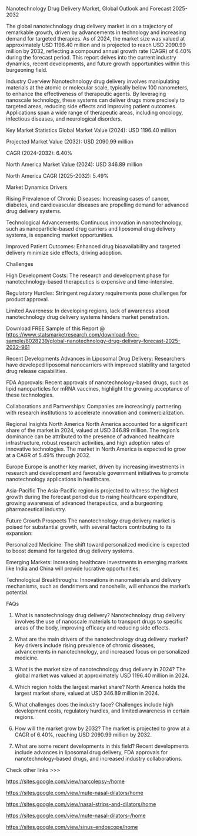 Nanotechnology Drug Delivery Market, Global Outlook and Forecast 2025-2032

The global nanotechnology drug delivery market is on a trajectory of remarkable growth, driven by advancements in technology and increasing demand for targeted therapies. As of 2024, the market size was valued at approximately USD 1196.40 million and is projected to reach USD 2090.99 million by 2032, reflecting a compound annual growth rate (CAGR) of 6.40% during the forecast period. This report delves into the current industry dynamics, recent developments, and future growth opportunities within this burgeoning field.

Industry Overview
Nanotechnology drug delivery involves manipulating materials at the atomic or molecular scale, typically below 100 nanometers, to enhance the effectiveness of therapeutic agents. By leveraging nanoscale technology, these systems can deliver drugs more precisely to targeted areas, reducing side effects and improving patient outcomes. Applications span a wide range of therapeutic areas, including oncology, infectious diseases, and neurological disorders.

Key Market Statistics
Global Market Value (2024): USD 1196.40 million

Projected Market Value (2032): USD 2090.99 million

CAGR (2024-2032): 6.40%

North America Market Value (2024): USD 346.89 million

North America CAGR (2025-2032): 5.49%

Market Dynamics
Drivers

Rising Prevalence of Chronic Diseases: Increasing cases of cancer, diabetes, and cardiovascular diseases are propelling demand for advanced drug delivery systems.

Technological Advancements: Continuous innovation in nanotechnology, such as nanoparticle-based drug carriers and liposomal drug delivery systems, is expanding market opportunities.

Improved Patient Outcomes: Enhanced drug bioavailability and targeted delivery minimize side effects, driving adoption.

Challenges

High Development Costs: The research and development phase for nanotechnology-based therapeutics is expensive and time-intensive.

Regulatory Hurdles: Stringent regulatory requirements pose challenges for product approval.

Limited Awareness: In developing regions, lack of awareness about nanotechnology drug delivery systems hinders market penetration.

Download FREE Sample of this Report @ https://www.statsmarketresearch.com/download-free-sample/8028239/global-nanotechnology-drug-delivery-forecast-2025-2032-961 

Recent Developments
Advances in Liposomal Drug Delivery: Researchers have developed liposomal nanocarriers with improved stability and targeted drug release capabilities.

FDA Approvals: Recent approvals of nanotechnology-based drugs, such as lipid nanoparticles for mRNA vaccines, highlight the growing acceptance of these technologies.

Collaborations and Partnerships: Companies are increasingly partnering with research institutions to accelerate innovation and commercialization.

Regional Insights
North America
North America accounted for a significant share of the market in 2024, valued at USD 346.89 million. The region’s dominance can be attributed to the presence of advanced healthcare infrastructure, robust research activities, and high adoption rates of innovative technologies. The market in North America is expected to grow at a CAGR of 5.49% through 2032.

Europe
Europe is another key market, driven by increasing investments in research and development and favorable government initiatives to promote nanotechnology applications in healthcare.

Asia-Pacific
The Asia-Pacific region is projected to witness the highest growth during the forecast period due to rising healthcare expenditure, growing awareness of advanced therapeutics, and a burgeoning pharmaceutical industry.

Future Growth Prospects
The nanotechnology drug delivery market is poised for substantial growth, with several factors contributing to its expansion:

Personalized Medicine: The shift toward personalized medicine is expected to boost demand for targeted drug delivery systems.

Emerging Markets: Increasing healthcare investments in emerging markets like India and China will provide lucrative opportunities.

Technological Breakthroughs: Innovations in nanomaterials and delivery mechanisms, such as dendrimers and nanoshells, will enhance the market’s potential.

FAQs
1. What is nanotechnology drug delivery?
Nanotechnology drug delivery involves the use of nanoscale materials to transport drugs to specific areas of the body, improving efficacy and reducing side effects.

2. What are the main drivers of the nanotechnology drug delivery market?
Key drivers include rising prevalence of chronic diseases, advancements in nanotechnology, and increased focus on personalized medicine.

3. What is the market size of nanotechnology drug delivery in 2024?
The global market was valued at approximately USD 1196.40 million in 2024.

4. Which region holds the largest market share?
North America holds the largest market share, valued at USD 346.89 million in 2024.

5. What challenges does the industry face?
Challenges include high development costs, regulatory hurdles, and limited awareness in certain regions.

6. How will the market grow by 2032?
The market is projected to grow at a CAGR of 6.40%, reaching USD 2090.99 million by 2032.

7. What are some recent developments in this field?
Recent developments include advances in liposomal drug delivery, FDA approvals for nanotechnology-based drugs, and increased industry collaborations.

Check other links >>>

https://sites.google.com/view/narcolepsy-/home		

https://sites.google.com/view/mute-nasal-dilators/home		

https://sites.google.com/view/nasal-strips-and-dilators/home		

https://sites.google.com/view/mute-nasal-dilators-/home		

https://sites.google.com/view/sinus-endoscope/home		

